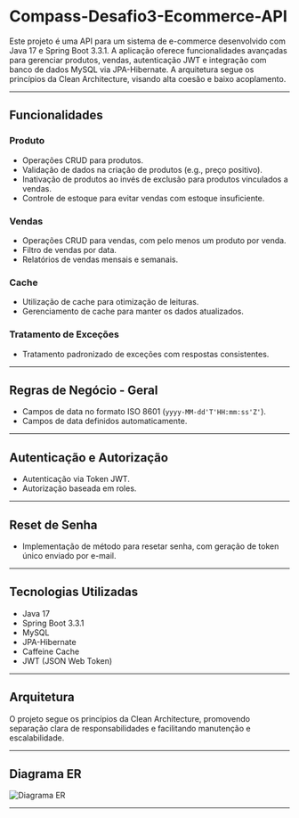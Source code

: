 # Compass-Desafio3-Ecommerce-API

Este projeto é uma API para um sistema de e-commerce desenvolvido com Java 17 e Spring Boot 3.3.1. A aplicação oferece funcionalidades avançadas para gerenciar produtos, vendas, autenticação JWT e integração com banco de dados MySQL via JPA-Hibernate. A arquitetura segue os princípios da Clean Architecture, visando alta coesão e baixo acoplamento.

---

## Funcionalidades

### Produto

- Operações CRUD para produtos.
- Validação de dados na criação de produtos (e.g., preço positivo).
- Inativação de produtos ao invés de exclusão para produtos vinculados a vendas.
- Controle de estoque para evitar vendas com estoque insuficiente.

### Vendas

- Operações CRUD para vendas, com pelo menos um produto por venda.
- Filtro de vendas por data.
- Relatórios de vendas mensais e semanais.

### Cache

- Utilização de cache para otimização de leituras.
- Gerenciamento de cache para manter os dados atualizados.

### Tratamento de Exceções

- Tratamento padronizado de exceções com respostas consistentes.

---

## Regras de Negócio - Geral

- Campos de data no formato ISO 8601 (`yyyy-MM-dd'T'HH:mm:ss'Z'`).
- Campos de data definidos automaticamente.

---

## Autenticação e Autorização

- Autenticação via Token JWT.
- Autorização baseada em roles.

---

## Reset de Senha

- Implementação de método para resetar senha, com geração de token único enviado por e-mail.

---

## Tecnologias Utilizadas

- Java 17
- Spring Boot 3.3.1
- MySQL
- JPA-Hibernate
- Caffeine Cache
- JWT (JSON Web Token)

---

## Arquitetura

O projeto segue os princípios da Clean Architecture, promovendo separação clara de responsabilidades e facilitando manutenção e escalabilidade.

---

## Diagrama ER

![Diagrama ER](https://www.plantuml.com/plantuml/png/dPB1RXGn38RlynJMdA1e3xqZQA4BMed3YhBSJMAcKHDxcZYb2FNT2Pd9xenM0Wbf94y-vxT_9xbAYb5pyDs8vXu7WdwxCH82HKDmlT_ryAi3A1-nElq9-oWsgrGAy0e-2G_WR5rjDZEyrUWAPWcq9fQIYSwWpFX6yZTFC4Oo3UrOQQ08b5GUSjE_4_643AZkKPRD7iLPSFo7Otpnih3dxkJsa396zxzkAQ3pQvI8xt167p8R5FXUmtgRoZtnPqgajqrGknlqDwZqnGMQzcoVHXTn6vQEteltPDG9ltuBzAJ4Di77YAnahxFUIIoZlO61jAqSfJewjFubjyUKVaYqPub3eiWOwEomlX9R_FjHhIUmg5X5SzPEjwcYw9Uw2zWfXQcyK-9KgHnl9qznRQTf_cN9iS93ngAnQ6dXfBsh0pkjvHSoERxZSOgjTyFzPL_sGd_HGvkmna9QucImWzF_Kha_rcwJDlLbAzizTrVb9mV_6m00)

---